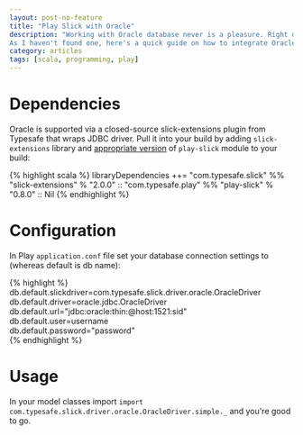 ```yaml
---
layout: post-no-feature
title: "Play Slick with Oracle"
description: "Working with Oracle database never is a pleasure. Right on from the environment setup till the very first CRUD operations. Yet often times we're forced to do so. 
As I haven't found one, here's a quick guide on how to integrate Oracle into Play/Slick app."
category: articles
tags: [scala, programming, play]
---
```


# Dependencies
Oracle is supported via a closed-source slick-extensions plugin from Typesafe that wraps JDBC driver.
Pull it into your build by adding `slick-extensions` library and [appropriate version](https://github.com/playframework/play-slick#versioning) of `play-slick` module to your build:

{% highlight scala %}
libraryDependencies ++= "com.typesafe.slick" %% "slick-extensions" % "2.0.0" ::
                        "com.typesafe.play" %% "play-slick" % "0.8.0" ::
                        Nil
{% endhighlight %}

# Configuration
In Play `application.conf` file set your database connection settings to (whereas default is db name):

{% highlight %}
db.default.slickdriver=com.typesafe.slick.driver.oracle.OracleDriver  
db.default.driver=oracle.jdbc.OracleDriver  
db.default.url="jdbc:oracle:thin:@host:1521:sid"  
db.default.user=username  
db.default.password="password"  
{% endhighlight %}

# Usage
In your model classes import `import com.typesafe.slick.driver.oracle.OracleDriver.simple._` and you're good to go.
